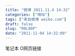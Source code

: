```yaml
---
title: "微博 2011.11.4 14:32"
categories: ["嘀咕"]
tags: ["来自微博 weibo.com"]
draft: false
slug: "R0L90P"
date: "2011-11-04 14:32:00"
---
```


<p>笔记本 O网页链接 ​​​​</p>
